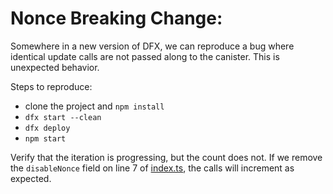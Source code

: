 # Nonce Breaking Change:

Somewhere in a new version of DFX, we can reproduce a bug where identical update calls are not passed along to the canister. This is unexpected behavior. 

Steps to reproduce:
* clone the project and `npm install`
* `dfx start --clean`
* `dfx deploy`
* `npm start`

Verify that the iteration is progressing, but the count does not. If we remove the `disableNonce` field on line 7 of [index.ts](./src/counter_client/index.ts), the calls will increment as expected.
